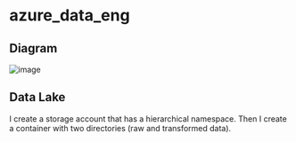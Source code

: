 # azure_data_eng

## Diagram 
![image](https://github.com/antoniskef/azure_data_eng/assets/93796754/bf9bffa2-8404-4f13-8d50-7f6fdf945390)

## Data Lake 
I create a storage account that has a hierarchical namespace. Then I create a container with two directories (raw and transformed data).



